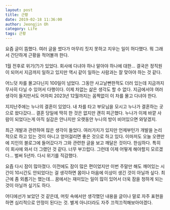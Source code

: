 ```yaml
---
layout: post
title: 근황
date: 2019-02-18 11:36:00
author: Jeongjin Oh
category: Life
tags: 근황
---
```


요즘 글이 뜸했다. 여러 글을 썼다가 마무리 짓지 못하고 지우는 일이 허다했다. 뭐 그래서 간단하게 근황을 적어볼까 한다.

1월 전후로 위기(?)가 있었다. 회사에 다녀야 하나 말아야 하나에 대한... 결국은 정직원이 되어서 지금까지 일하고 있지만 역시 같이 일하는 사람과는 잘 맞아야 하는 것 같다.

어느덧 차를 몰고다닌지 100일이 넘었다. 그동안 사고날뻔한적도 더러 있는데 지금까지 무사히 다닐 수 있어서 다행이다. 이제 차없는 삶은 생각도 할 수 없다. 지금에서야 여러 생각이 들지만서도 어차피 2023년 12월까지는 꼼짝없이 이 차를 몰고 다녀야 한다.

지지난주에는 누나의 결혼이 있었다. 내 차를 타고 부모님을 모시고 누나가 결혼하는 곳으로 왔다갔다... 결혼 당일에 딱히 한 것은 없지만 괜히 피곤했다. 누나가 이제 바깥 사람이 되었다는게 아직 실감은 안나지만 오랫동안 누나의 방이 비어있으면 와닿겠지.

최근 개발과 관련하여 많은 생각이 들었다. 여러가지가 있지만 언제부턴가 개발을 논리적으로 하고 있는 것이 아니고 얻어걸리면 좋은 것으로 하고 있다. 이마저도 오늘 오랜만에 지인의 블로그에 들어갔다가 그와 관련한 글을 보고 깨달은 것이다. 한심하다. 특히 이 회사에 와서 더 그랬던 것 같다. 너무 부끄럽다. 그런데 이제 어떻게 해야할지 모르겠다... 벌써 5년차. 다시 위기를 직감했다.

요즘 다시 잠이 많아졌다. 이전에도 잠이 많은 편이었지만 이번 주말만 해도 깨어있는 시간이 10시간도 안되었다는 걸 생각하면 몸이나 마음에 이상이 생긴 것이 아닐까 싶다. 최근에 좀 외롭기는 했는데... 꿈에서는 재미있는 일이 많이 있어서 더욱 잠을 청하게 되는 것이 아닐까 싶기도 하다.

어디에선가 보았던 것 같은데, 머릿 속에서만 생각했던 내용을 글이나 말로 자주 표현을 하면 심리적으로 안정이 된다는 것. 별게 아니더라도 자주 끄적끄적해보아야겠다.